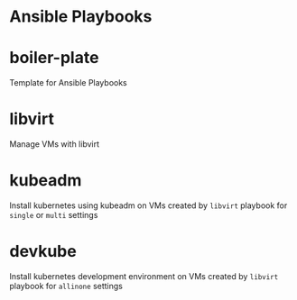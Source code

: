 Ansible Playbooks
=================

# boiler-plate
Template for Ansible Playbooks

# libvirt
Manage VMs with libvirt

# kubeadm
Install kubernetes using kubeadm on VMs created by `libvirt` playbook for `single` or `multi` settings

# devkube
Install kubernetes development environment on VMs created by `libvirt` playbook for `allinone` settings
  
